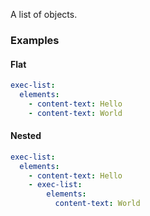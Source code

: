 A list of objects.

### Examples

#### Flat

```yaml
exec-list:
  elements:
    - content-text: Hello
    - content-text: World    
```


#### Nested

```yaml
exec-list:
  elements:
    - content-text: Hello
    - exec-list: 
        elements:
          content-text: World    
```
